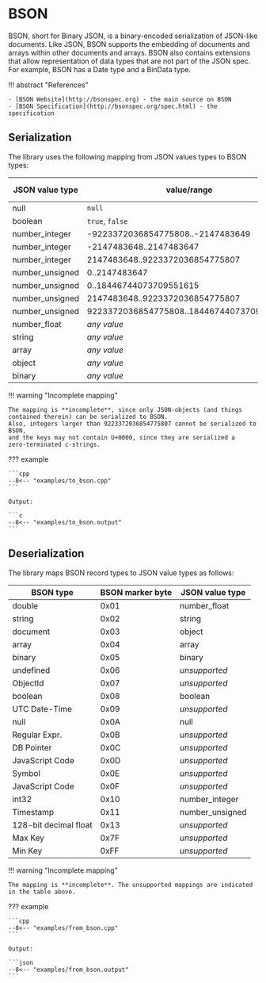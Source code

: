 # BSON

BSON, short for Binary JSON, is a binary-encoded serialization of JSON-like documents. Like JSON, BSON supports the
embedding of documents and arrays within other documents and arrays. BSON also contains extensions that allow
representation of data types that are not part of the JSON spec. For example, BSON has a Date type and a BinData type.

!!! abstract "References"

    - [BSON Website](http://bsonspec.org) - the main source on BSON
    - [BSON Specification](http://bsonspec.org/spec.html) - the specification
   

## Serialization

The library uses the following mapping from JSON values types to BSON types:

| JSON value type | value/range                               | BSON type | marker |
|-----------------|-------------------------------------------|-----------|--------|
| null            | `null`                                    | null      | 0x0A   |
| boolean         | `true`, `false`                           | boolean   | 0x08   |
| number_integer  | -9223372036854775808..-2147483649         | int64     | 0x12   |
| number_integer  | -2147483648..2147483647                   | int32     | 0x10   |
| number_integer  | 2147483648..9223372036854775807           | int64     | 0x12   |
| number_unsigned | 0..2147483647                             | int32     | 0x10   |
| number_unsigned | 0..18446744073709551615                   | uint64    | 0x11   |
| number_unsigned | 2147483648..9223372036854775807           | int64     | 0x12   |
| number_unsigned | 9223372036854775808..18446744073709551615 | --        | --     |
| number_float    | *any value*                               | double    | 0x01   |
| string          | *any value*                               | string    | 0x02   |
| array           | *any value*                               | document  | 0x04   |
| object          | *any value*                               | document  | 0x03   |
| binary          | *any value*                               | binary    | 0x05   |

!!! warning "Incomplete mapping"

    The mapping is **incomplete**, since only JSON-objects (and things
    contained therein) can be serialized to BSON.
    Also, integers larger than 9223372036854775807 cannot be serialized to BSON,
    and the keys may not contain U+0000, since they are serialized a
    zero-terminated c-strings.

??? example

    ```cpp
    --8<-- "examples/to_bson.cpp"
    ```
    
    Output:

    ```c
    --8<-- "examples/to_bson.output"
    ```


## Deserialization

The library maps BSON record types to JSON value types as follows:

| BSON type             | BSON marker byte | JSON value type |
|-----------------------|------------------|-----------------|
| double                | 0x01             | number_float    |
| string                | 0x02             | string          |
| document              | 0x03             | object          |
| array                 | 0x04             | array           |
| binary                | 0x05             | binary          |
| undefined             | 0x06             | *unsupported*   |
| ObjectId              | 0x07             | *unsupported*   |
| boolean               | 0x08             | boolean         |
| UTC Date-Time         | 0x09             | *unsupported*   |
| null                  | 0x0A             | null            |
| Regular Expr.         | 0x0B             | *unsupported*   |
| DB Pointer            | 0x0C             | *unsupported*   |
| JavaScript Code       | 0x0D             | *unsupported*   |
| Symbol                | 0x0E             | *unsupported*   |
| JavaScript Code       | 0x0F             | *unsupported*   |
| int32                 | 0x10             | number_integer  |
| Timestamp             | 0x11             | number_unsigned |
| 128-bit decimal float | 0x13             | *unsupported*   |
| Max Key               | 0x7F             | *unsupported*   |
| Min Key               | 0xFF             | *unsupported*   |

!!! warning "Incomplete mapping"

    The mapping is **incomplete**. The unsupported mappings are indicated in the table above.


??? example

    ```cpp
    --8<-- "examples/from_bson.cpp"
    ```

    Output:

    ```json
    --8<-- "examples/from_bson.output"
    ```
